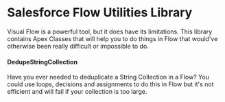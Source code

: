 # Salesforce Flow Utilities Library
Visual Flow is a powerful tool, but it does have its limitations. This library contains Apex Classes that will help you to do things in Flow that would've otherwise been really difficult or impossible to do.

#### DedupeStringCollection
Have you ever needed to deduplicate a String Collection in a Flow? You could use loops, decisions and assignments to do this in Flow but it's not efficient and will fail if your collection is too large.
